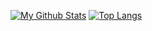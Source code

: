 [![My Github Stats](https://github-readme-stats.vercel.app/api?username=jdcarrothers&show_icons=true&theme=cobalt)](https://github.com/anuraghazra/github-readme-stats)
[![Top Langs](https://github-readme-stats.vercel.app/api/top-langs/?username=jdcarrothers&layout=donut&theme=cobalt)](https://github.com/anuraghazra/github-readme-stats)
